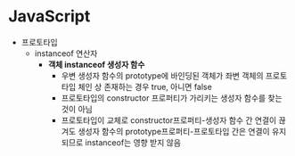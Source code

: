 # JavaScript
* 프로토타입
  - instanceof 연산자
    - **객체 instanceof 생성자 함수**
      - 우변 생성자 함수의 prototype에 바인딩된 객체가 좌변 객체의 프로토타입 체인 상 존재하는 경우 true, 아니면 false
      - 프로토타입의 constructor 프로퍼티가 가리키는 생성자 함수를 찾는 것이 아님
      - 프로토타입이 교체로 constructor프로퍼티-생성자 함수 간 연결이 끊겨도 생성자 함수의 prototype프로퍼티-프로토타입 간은 연결이 유지되므로 instanceof는 영향 받지 않음